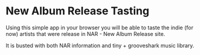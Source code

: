 New Album Release Tasting
==========================

Using this simple app in your browser you will be able to taste the indie (for now)
artists that were release in NAR - New Album Release site. 

It is busted with both NAR information and tiny + grooveshark music library.


